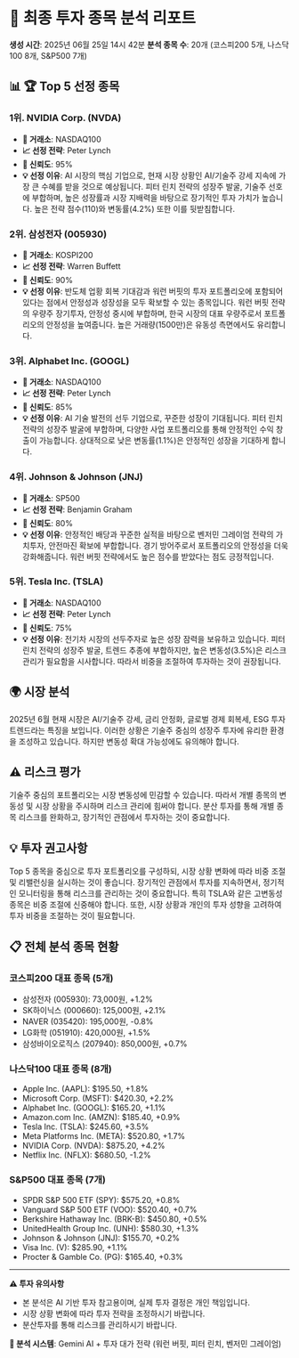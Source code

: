 
# 🚀 최종 투자 종목 분석 리포트
**생성 시간**: 2025년 06월 25일 14시 42분
**분석 종목 수**: 20개 (코스피200 5개, 나스닥100 8개, S&P500 7개)

## 📊 🏆 Top 5 선정 종목


### 1위. NVIDIA Corp. (NVDA)
- **🏢 거래소**: NASDAQ100
- **📈 선정 전략**: Peter Lynch
- **🎯 신뢰도**: 95%
- **💡 선정 이유**: AI 시장의 핵심 기업으로, 현재 시장 상황인 AI/기술주 강세 지속에 가장 큰 수혜를 받을 것으로 예상됩니다. 피터 린치 전략의 성장주 발굴, 기술주 선호에 부합하며, 높은 성장률과 시장 지배력을 바탕으로 장기적인 투자 가치가 높습니다. 높은 전략 점수(110)와 변동률(4.2%) 또한 이를 뒷받침합니다.


### 2위. 삼성전자 (005930)
- **🏢 거래소**: KOSPI200
- **📈 선정 전략**: Warren Buffett
- **🎯 신뢰도**: 90%
- **💡 선정 이유**: 반도체 업황 회복 기대감과 워런 버핏의 투자 포트폴리오에 포함되어 있다는 점에서 안정성과 성장성을 모두 확보할 수 있는 종목입니다. 워런 버핏 전략의 우량주 장기투자, 안정성 중시에 부합하며, 한국 시장의 대표 우량주로서 포트폴리오의 안정성을 높여줍니다. 높은 거래량(1500만)은 유동성 측면에서도 유리합니다.


### 3위. Alphabet Inc. (GOOGL)
- **🏢 거래소**: NASDAQ100
- **📈 선정 전략**: Peter Lynch
- **🎯 신뢰도**: 85%
- **💡 선정 이유**: AI 기술 발전의 선두 기업으로, 꾸준한 성장이 기대됩니다. 피터 린치 전략의 성장주 발굴에 부합하며, 다양한 사업 포트폴리오를 통해 안정적인 수익 창출이 가능합니다. 상대적으로 낮은 변동률(1.1%)은 안정적인 성장을 기대하게 합니다.


### 4위. Johnson & Johnson (JNJ)
- **🏢 거래소**: SP500
- **📈 선정 전략**: Benjamin Graham
- **🎯 신뢰도**: 80%
- **💡 선정 이유**: 안정적인 배당과 꾸준한 실적을 바탕으로 벤저민 그레이엄 전략의 가치투자, 안전마진 확보에 부합합니다. 경기 방어주로서 포트폴리오의 안정성을 더욱 강화해줍니다. 워런 버핏 전략에서도 높은 점수를 받았다는 점도 긍정적입니다.


### 5위. Tesla Inc. (TSLA)
- **🏢 거래소**: NASDAQ100
- **📈 선정 전략**: Peter Lynch
- **🎯 신뢰도**: 75%
- **💡 선정 이유**: 전기차 시장의 선두주자로 높은 성장 잠력을 보유하고 있습니다. 피터 린치 전략의 성장주 발굴, 트렌드 추종에 부합하지만, 높은 변동성(3.5%)은 리스크 관리가 필요함을 시사합니다. 따라서 비중을 조절하여 투자하는 것이 권장됩니다.


## 🌍 시장 분석
2025년 6월 현재 시장은 AI/기술주 강세, 금리 안정화, 글로벌 경제 회복세, ESG 투자 트렌드라는 특징을 보입니다. 이러한 상황은 기술주 중심의 성장주 투자에 유리한 환경을 조성하고 있습니다. 하지만 변동성 확대 가능성에도 유의해야 합니다.

## ⚠️ 리스크 평가
기술주 중심의 포트폴리오는 시장 변동성에 민감할 수 있습니다. 따라서 개별 종목의 변동성 및 시장 상황을 주시하며 리스크 관리에 힘써야 합니다. 분산 투자를 통해 개별 종목 리스크를 완화하고, 장기적인 관점에서 투자하는 것이 중요합니다.

## 💡 투자 권고사항
Top 5 종목을 중심으로 투자 포트폴리오를 구성하되, 시장 상황 변화에 따라 비중 조절 및 리밸런싱을 실시하는 것이 좋습니다. 장기적인 관점에서 투자를 지속하면서, 정기적인 모니터링을 통해 리스크를 관리하는 것이 중요합니다. 특히 TSLA와 같은 고변동성 종목은 비중 조절에 신중해야 합니다. 또한, 시장 상황과 개인의 투자 성향을 고려하여 투자 비중을 조절하는 것이 필요합니다.

## 📋 전체 분석 종목 현황

### 코스피200 대표 종목 (5개)
- 삼성전자 (005930): 73,000원, +1.2%
- SK하이닉스 (000660): 125,000원, +2.1%
- NAVER (035420): 195,000원, -0.8%
- LG화학 (051910): 420,000원, +1.5%
- 삼성바이오로직스 (207940): 850,000원, +0.7%

### 나스닥100 대표 종목 (8개)
- Apple Inc. (AAPL): $195.50, +1.8%
- Microsoft Corp. (MSFT): $420.30, +2.2%
- Alphabet Inc. (GOOGL): $165.20, +1.1%
- Amazon.com Inc. (AMZN): $185.40, +0.9%
- Tesla Inc. (TSLA): $245.60, +3.5%
- Meta Platforms Inc. (META): $520.80, +1.7%
- NVIDIA Corp. (NVDA): $875.20, +4.2%
- Netflix Inc. (NFLX): $680.50, -1.2%

### S&P500 대표 종목 (7개)
- SPDR S&P 500 ETF (SPY): $575.20, +0.8%
- Vanguard S&P 500 ETF (VOO): $520.40, +0.7%
- Berkshire Hathaway Inc. (BRK-B): $450.80, +0.5%
- UnitedHealth Group Inc. (UNH): $580.30, +1.3%
- Johnson & Johnson (JNJ): $155.70, +0.2%
- Visa Inc. (V): $285.90, +1.1%
- Procter & Gamble Co. (PG): $165.40, +0.3%


---
**⚠️ 투자 유의사항**
- 본 분석은 AI 기반 투자 참고용이며, 실제 투자 결정은 개인 책임입니다.
- 시장 상황 변화에 따라 투자 전략을 조정하시기 바랍니다.
- 분산투자를 통해 리스크를 관리하시기 바랍니다.

**🤖 분석 시스템**: Gemini AI + 투자 대가 전략 (워런 버핏, 피터 린치, 벤저민 그레이엄)
